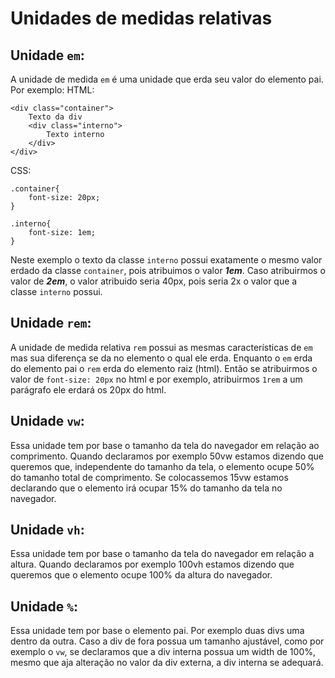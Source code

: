 # Unidades de medidas relativas

## Unidade `em`:
A unidade de medida `em` é uma unidade que erda seu valor do elemento pai. Por exemplo:
HTML:

    <div class="container">
        Texto da div
        <div class="interno">
            Texto interno
        </div>
    </div>

CSS:

    .container{
        font-size: 20px;
    }

    .interno{
        font-size: 1em;
    }

Neste exemplo o texto da classe `interno` possui exatamente o mesmo valor erdado da classe `container`, pois atribuimos o valor ***1em***. Caso atribuirmos o valor de ***2em***, o valor atribuido seria 40px, pois seria 2x o valor que a classe `interno` possui.

## Unidade `rem`:
A unidade de medida relativa `rem` possui as mesmas características de `em` mas sua diferença se da no elemento o qual ele erda. Enquanto o `em` erda do elemento pai o `rem` erda do elemento raiz (html). Então se atribuirmos o valor de `font-size: 20px` no html e por exemplo, atribuirmos `1rem` a um parágrafo ele erdará os 20px do html.

## Unidade `vw`:
Essa unidade tem por base o tamanho da tela do navegador em relação ao comprimento. Quando declaramos por exemplo 50vw estamos dizendo que queremos que, independente do tamanho da tela, o elemento ocupe 50% do tamanho total de comprimento. Se colocassemos 15vw estamos declarando que o elemento irá ocupar 15% do tamanho da tela no navegador.

## Unidade `vh`:
Essa unidade tem por base o tamanho da tela do navegador em relação a altura. Quando declaramos por exemplo 100vh estamos dizendo que queremos que o elemento ocupe 100% da altura do navegador.

## Unidade `%`:
Essa unidade tem por base o elemento pai. Por exemplo duas divs uma dentro da outra. Caso a div de fora possua um tamanho ajustável, como por exemplo o `vw`, se declaramos que a div interna possua um width de 100%, mesmo que aja alteração no valor da div externa, a div interna se adequará.
